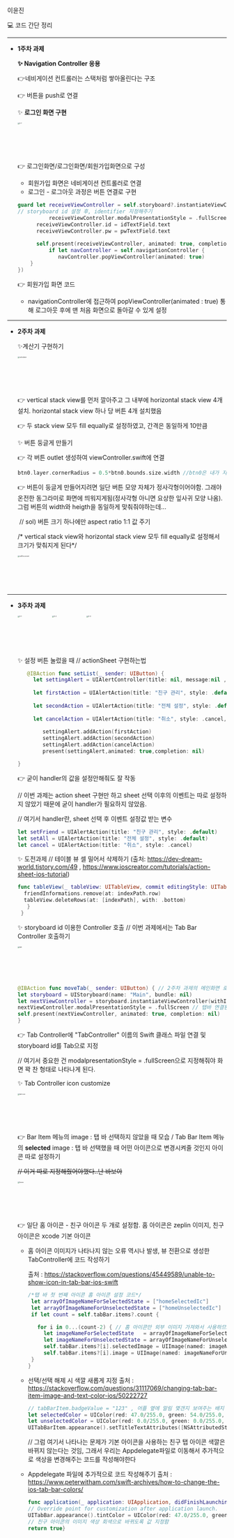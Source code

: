 

이윤진

 💻 코드 간단 정리

---
* **1주차 과제**

  **✨ Navigation Controller 응용**

  👉네비게이션 컨트롤러는 스택처럼 쌓아올린다는 구조

  👉 버튼을 push로 연결

  

  ✨ **로그인 화면 구현**

  <img src="./img/2-1.png" alt="2-1" style="zoom:25%;" width = "300px"/> 

  👉 로그인화면/로그인화면/회원가입화면으로 구성

  * 회원가입 화면은 네비게이션 컨트롤러로 연결
  * 로그인 - 로그아웃 과정은 버튼 연결로 구현

  ```swift
  guard let receiveViewController = self.storyboard?.instantiateViewController(identifier: "loginViewController") as? LoginViewController else {return}
  // storyboard id 설정 후, identifier 지정해주기
  			receiveViewController.modalPresentationStyle = .fullScreen
        receiveViewController.id = idTextField.text 
        receiveViewController.pw = pwTextField.text
        
        self.present(receiveViewController, animated: true, completion: {
            if let navController = self.navigationController {
               navController.popViewController(animated: true)
      }
  })
  ```

  👉 회원가입 화면 코드

  * navigationController에 접근하여 popViewController(animated : true) 통해 로그아웃 후에 맨 처음 화면으로 돌아갈 수 있게 설정

------

* **2주차 과제**

  ✨계산기 구현하기

  <img src="./img/calculator.png" alt="calculator" style="zoom:25%;" width = "300px" />

  

  👉 vertical stack view를 먼저 깔아주고 그 내부에 horizontal stack view 4개 설치. horizontal stack view 하나 당 버튼 4개 설치했음
  
  👉 두 stack view 모두 fill equally로 설정하였고, 간격은 동일하게 10만큼
  
  
  ✨ 버튼 둥글게 만들기
  
  👉 각 버튼 outlet 생성하여 viewController.swift에 연결
  
  ```swift
  btn0.layer.cornerRadius = 0.5*btn0.bounds.size.width //btn0은 내가 지정한 @IBOutlet
  ```
  
  👉 버튼이 둥글게 만들어지려면 일단 버튼 모양 자체가 정사각형이어야함. 그래야 온전한 동그라미로 화면에 띄워지게됨(정사각형 아니면 요상한 잎사귀 모양 나옴). 그럼 버튼의 width와 heigth을 동일하게 맞춰줘야하는데...
  
  ​	// sol) 버튼 크기 하나에만 aspect ratio 1:1 값 주기 
  
  /* vertical stack view와 horizontal stack view 모두 fill equally로 설정해서 크기가 맞춰지게 된다*/
  
  <img src="./img/calDocument.png" alt = "calDocument" style="zoom:25%;" width="300px" />

----------------

* **3주차 과제**

  <img src="./img/3-1.png" alt = "3-1" style="zoom:25%;" width="300px" />    <img src="./img/3-2.png" alt = "3-2" style="zoom:25%;" width="300px" />  <img src="./img/3-3.png" alt = "3-3" style="zoom:25%;" width="300px" />

  

  ✨ 설정 버튼 눌렀을 때 // actionSheet 구현하는법

  ```swift
     @IBAction func setList(_ sender: UIButton) {
       let settingAlert = UIAlertController(title: nil, message:nil , preferredStyle: .actionSheet)
          
       let firstAction = UIAlertAction(title: "친구 관리", style: .default, handler: nil)
          
       let secondAction = UIAlertAction(title: "전체 설정", style: .default, handler: nil)
          
       let cancelAction = UIAlertAction(title: "취소", style: .cancel, handler: nil)
          
          settingAlert.addAction(firstAction)
          settingAlert.addAction(secondAction)
          settingAlert.addAction(cancelAction)
          present(settingAlert,animated: true,completion: nil)
  
  }
  ```

  👉 굳이 handler의 값을 설정안해줘도 잘 작동

  // 이번 과제는 action sheet 구현만 하고 sheet 선택 이후의 이벤트는 따로 설정하지 않았기 때문에 굳이 handler가 필요하지 않았음.

  // 여기서 handler란, sheet 선택 후 이벤트 설정값 받는 변수

  ```swift
  let setFriend = UIAlertAction(title: "친구 관리", style: .default)
  let setAll = UIAlertAction(title: "전체 설정", style: .default)
  let cancel = UIAlertAction(title: "취소", style: .cancel)
  
  ```

  ✨ 도전과제 // 테이블 뷰 셀 밀어서 삭제하기 (출처:  https://dev-dream-world.tistory.com/49 ,  https://www.ioscreator.com/tutorials/action-sheet-ios-tutorial)

  ```swift
  func tableView(_ tableView: UITableView, commit editingStyle: UITableViewCell.EditingStyle, forRowAt indexPath: IndexPath){if editingStyle == .delete{
    friendInformations.remove(at: indexPath.row)
    tableView.deleteRows(at: [indexPath], with: .bottom)
     }
   }
  ```

  ✨ storyboard id 이용한 Controller 호출 // 이번 과제에서는 Tab Bar Controller 호출하기

  <img src="./img/tab.png" alt = "tab" style="zoom:25%;" width="300px" />

  ```swift
  @IBAction func moveTab(_ sender: UIButton) { // 2주차 과제의 메인화면 로그인 버튼 Action 연결
  let storyboard = UIStoryboard(name: "Main", bundle: nil)
  let nextViewController = storyboard.instantiateViewController(withIdentifier: "Tab") as! TabController // main.storyboard의 지정된 identfier가진 뷰컨트롤러로 전환시켜준다.
  nextViewController.modalPresentationStyle = .fullScreen // 탭바 연결된 다른 뷰컨트롤러들 풀사이즈로 보여주기
  self.present(nextViewController, animated: true, completion: nil)
  }
  ```

  👉 Tab Controller에 "TabController" 이름의 Swift 클래스 파일 연결 및 storyboard id를 Tab으로 지정

  // 여기서 중요한 건 modalpresentationStyle = .fullScreen으로 지정해줘야 화면 꽉 찬 형태로 나타나게 된다.

  ✨ Tab Controller icon customize

  <img src="./img/tab icon.png" alt = "tab icon" style="zoom:25%;" width="300px" />

  👉 Bar Item 메뉴의 image : 탭 바 선택하지 않았을 때 모습 / Tab Bar Item 메뉴의 **selected** image : 탭 바 선택했을 때 어떤 아이콘으로 변경시켜줄 것인지 아이콘 따로 설정하기

  ~~// 이거 따로 지정해줬어야했다..난 바보야~~

  <img src="./img/home.png" alt = "home" style="zoom:25%;" width="300px" />

  👉 일단 홈 아이콘 - 친구 아이콘 두 개로 설정함. 홈 아이콘은 zeplin 이미지, 친구 아이콘은 xcode 기본 아이콘

  * 홈 아이콘 이미지가 나타나지 않는 오류 역시나 발생,  뷰 전환으로 생성한 TabController에 코드 작성하기

    출처 : https://stackoverflow.com/questions/45449589/unable-to-show-icon-in-tab-bar-ios-swift

    ```swift
    /*탭 바 첫 번째 아이콘 홈 아이콘 설정 코드*/
     let arrayOfImageNameForSelectedState = ["homeSelectedIc"]
     let arrayOfImageNameForUnselectedState = ["homeUnselectedIc"]
     if let count = self.tabBar.items?.count {
    
       for i in 0...(count-2) { // 홈 아이콘만 외부 이미지 가져와서 사용하므로 홈 탭에만 해당하도록 for문 설정하였음
         let imageNameForSelectedState   = arrayOfImageNameForSelectedState[i]
         let imageNameForUnselectedState = arrayOfImageNameForUnselectedState[i]
         self.tabBar.items?[i].selectedImage = UIImage(named: imageNameForSelectedState)?.withRenderingMode(.alwaysOriginal)
         self.tabBar.items?[i].image = UIImage(named: imageNameForUnselectedState)?.withRenderingMode(.alwaysOriginal)
     }
    }
    ```

  * 선택/선택 해제 시 색깔 새롭게 지정
    출처 : https://stackoverflow.com/questions/31117069/changing-tab-bar-item-image-and-text-color-ios/50222727

    ```swift
    // tabBarItem.badgeValue = "123" , 어플 옆에 알림 몇갠지 보여주는 배지 설정
    let selectedColor = UIColor(red: 47.0/255.0, green: 54.0/255.0, blue: 62.0/255.0, alpha: 1.0)
    let unselectedColor = UIColor(red: 0.0/255.0, green: 0.0/255.0, blue: 0.0/255.0, alpha: 1.0) // 탭 바 text 색깔 지정하기
    UITabBarItem.appearance().setTitleTextAttributes([NSAttributedString.Key.foregroundColor: unselectedColor], for: .normal)      UITabBarItem.appearance().setTitleTextAttributes([NSAttributedString.Key.foregroundColor: selectedColor], for: .selected)
    ```

    // 그럼 여기서 나타나는 문제가 기본 아이콘을 사용하는 친구 탭 아이콘 색깔은 바뀌지 않는다는 것임, 그래서 우리는 Appdelegate파일로 이동해서 추가적으로 색상을 변경해주는 코드를 작성해야한다

  * Appdelegate 파일에 추가적으로 코드 작성해주기
    출처 : https://www.peterwitham.com/swift-archives/how-to-change-the-ios-tab-bar-colors/

    ```swift
    func application(_ application: UIApplication, didFinishLaunchingWithOptions launchOptions: [UIApplication.LaunchOptionsKey: Any]?) -> Bool {
    // Override point for customization after application launch.
    UITabBar.appearance().tintColor = UIColor(red: 47.0/255.0, green: 54.0/255.0, blue: 62.0/255.0, alpha: 1.0)
    // 친구 아이콘의 이미지 색상 회색으로 바뀌도록 값 지정함
    return true}
    ```

    